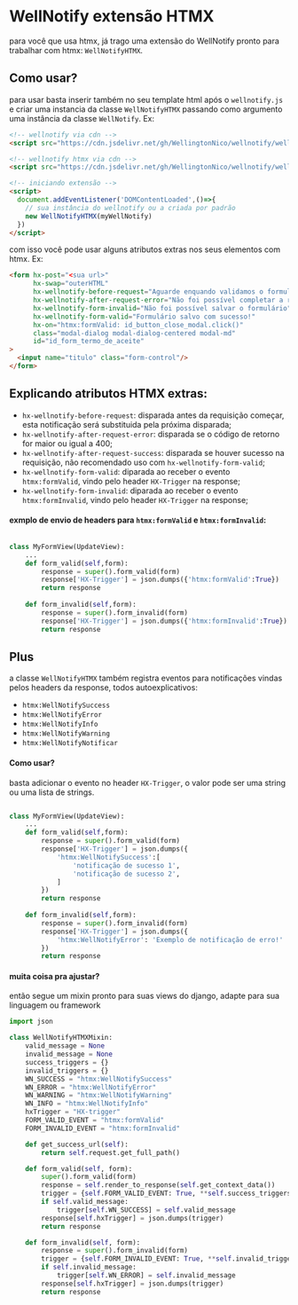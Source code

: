 # WellNotify extensão HTMX
para você que usa htmx, já trago uma extensão do WellNotify pronto para trabalhar com htmx: `WellNotifyHTMX`.


## Como usar?
para usar basta inserir também no seu template html após o `wellnotify.js` e criar uma instancia da classe `WellNotifyHTMX`
passando como argumento uma instância da classe `WellNotify`. Ex:
```html
<!-- wellnotify via cdn -->
<script src="https://cdn.jsdelivr.net/gh/WellingtonNico/wellnotify/wellnotify.js"></script>

<!-- wellnotify htmx via cdn -->
<script src="https://cdn.jsdelivr.net/gh/WellingtonNico/wellnotify/wellnotify.htmx.js"></script>

<!-- iniciando extensão -->
<script>
  document.addEventListener('DOMContentLoaded',()=>{
    // sua instância do wellnotify ou a criada por padrão
    new WellNotifyHTMX(myWellNotify)
  })
</script>
```
com isso você pode usar alguns atributos extras nos seus elementos com htmx. Ex:
```html
<form hx-post="<sua url>"
      hx-swap="outerHTML"
      hx-wellnotify-before-request="Aguarde enquando validamos o formulário..."
      hx-wellnotify-after-request-error="Não foi possível completar a requisição"
      hx-wellnotify-form-invalid="Não foi possível salvar o formulário"
      hx-wellnotify-form-valid="Formulário salvo com sucesso!"
      hx-on="htmx:formValid: id_button_close_modal.click()"
      class="modal-dialog modal-dialog-centered modal-md"
      id="id_form_termo_de_aceite"
>
  <input name="titulo" class="form-control"/>
</form>
```

## Explicando atributos HTMX extras:
* `hx-wellnotify-before-request`: disparada antes da requisição começar, esta notificação será substituida pela próxima disparada;
* `hx-wellnotify-after-request-error`: disparada se o código de retorno for maior ou igual a 400;
* `hx-wellnotify-after-request-success`: disparada se houver sucesso na requisição, não recomendado uso com `hx-wellnotify-form-valid`;
* `hx-wellnotify-form-valid`: diparada ao receber o evento `htmx:formValid`, vindo pelo header `HX-Trigger` na response;
* `hx-wellnotify-form-invalid`: diparada ao receber o evento `htmx:formInvalid`, vindo pelo header `HX-Trigger` na response;

#### exmplo de envio de headers para `htmx:formValid` e `htmx:formInvalid`:
```python 

class MyFormView(UpdateView):
    ...
    def form_valid(self,form):
        response = super().form_valid(form)
        response['HX-Trigger'] = json.dumps({'htmx:formValid':True})
        return response    
        
    def form_invalid(self,form):
        response = super().form_invalid(form)
        response['HX-Trigger'] = json.dumps({'htmx:formInvalid':True})
        return response
```


## Plus
a classe `WellNotifyHTMX` também registra eventos para notificações vindas pelos headers da response,
todos autoexplicativos:
* `htmx:WellNotifySuccess`
* `htmx:WellNotifyError`
* `htmx:WellNotifyInfo`
* `htmx:WellNotifyWarning`
* `htmx:WellNotifyNotificar`

#### Como usar?

basta adicionar o evento no header `HX-Trigger`, o valor pode ser uma string ou uma lista de strings.

```python 

class MyFormView(UpdateView):
    ...
    def form_valid(self,form):
        response = super().form_valid(form)
        response['HX-Trigger'] = json.dumps({
            'htmx:WellNotifySuccess':[
                'notificação de sucesso 1',
                'notificação de sucesso 2',
            ]
        })
        return response    
        
    def form_invalid(self,form):
        response = super().form_invalid(form)
        response['HX-Trigger'] = json.dumps({
            'htmx:WellNotifyError': 'Exemplo de notificação de erro!'
        })
        return response
```
     
#### muita coisa pra ajustar?
então segue um mixin pronto para suas views do django, adapte para sua linguagem ou framework
```python
import json

class WellNotifyHTMXMixin:
    valid_message = None
    invalid_message = None
    success_triggers = {}
    invalid_triggers = {}
    WN_SUCCESS = "htmx:WellNotifySuccess"
    WN_ERROR = "htmx:WellNotifyError"
    WN_WARNING = "htmx:WellNotifyWarning"
    WN_INFO = "htmx:WellNotifyInfo"
    hxTrigger = "HX-trigger"
    FORM_VALID_EVENT = "htmx:formValid"
    FORM_INVALID_EVENT = "htmx:formInvalid"

    def get_success_url(self):
        return self.request.get_full_path()

    def form_valid(self, form):
        super().form_valid(form)
        response = self.render_to_response(self.get_context_data())
        trigger = {self.FORM_VALID_EVENT: True, **self.success_triggers}
        if self.valid_message:
            trigger[self.WN_SUCCESS] = self.valid_message
        response[self.hxTrigger] = json.dumps(trigger)
        return response

    def form_invalid(self, form):
        response = super().form_invalid(form)
        trigger = {self.FORM_INVALID_EVENT: True, **self.invalid_triggers}
        if self.invalid_message:
            trigger[self.WN_ERROR] = self.invalid_message
        response[self.hxTrigger] = json.dumps(trigger)
        return response

```